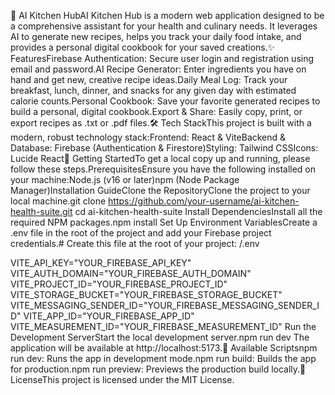 🍳 AI Kitchen HubAI Kitchen Hub is a modern web application designed to be a comprehensive assistant for your health and culinary needs. It leverages AI to generate new recipes, helps you track your daily food intake, and provides a personal digital cookbook for your saved creations.✨ FeaturesFirebase Authentication: Secure user login and registration using email and password.AI Recipe Generator: Enter ingredients you have on hand and get new, creative recipe ideas.Daily Meal Log: Track your breakfast, lunch, dinner, and snacks for any given day with estimated calorie counts.Personal Cookbook: Save your favorite generated recipes to build a personal, digital cookbook.Export & Share: Easily copy, print, or export recipes as .txt or .pdf files.🛠️ Tech StackThis project is built with a modern, robust technology stack:Frontend: React & ViteBackend & Database: Firebase (Authentication & Firestore)Styling: Tailwind CSSIcons: Lucide React🚀 Getting StartedTo get a local copy up and running, please follow these steps.PrerequisitesEnsure you have the following installed on your machine:Node.js (v16 or later)npm (Node Package Manager)Installation GuideClone the RepositoryClone the project to your local machine.git clone https://github.com/your-username/ai-kitchen-health-suite.git
cd ai-kitchen-health-suite
Install DependenciesInstall all the required NPM packages.npm install
Set Up Environment VariablesCreate a .env file in the root of the project and add your Firebase project credentials.# Create this file at the root of your project: /.env

VITE_API_KEY="YOUR_FIREBASE_API_KEY"
VITE_AUTH_DOMAIN="YOUR_FIREBASE_AUTH_DOMAIN"
VITE_PROJECT_ID="YOUR_FIREBASE_PROJECT_ID"
VITE_STORAGE_BUCKET="YOUR_FIREBASE_STORAGE_BUCKET"
VITE_MESSAGING_SENDER_ID="YOUR_FIREBASE_MESSAGING_SENDER_ID"
VITE_APP_ID="YOUR_FIREBASE_APP_ID"
VITE_MEASUREMENT_ID="YOUR_FIREBASE_MEASUREMENT_ID"
Run the Development ServerStart the local development server.npm run dev
The application will be available at http://localhost:5173.📜 Available Scriptsnpm run dev: Runs the app in development mode.npm run build: Builds the app for production.npm run preview: Previews the production build locally.📄 LicenseThis project is licensed under the MIT License.
